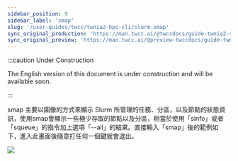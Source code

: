```yaml
---
sidebar_position: 9
sidebar_label: 'smap'
slug: '/user-guides/twcc/twnia2-hpc-cli/slurm-smap'
sync_original_production: 'https://man.twcc.ai/@twccdocs/guide-twnia2-smap-zh' 
sync_original_preview: 'https://man.twcc.ai/@preview-twccdocs/guide-twnia2-smap-zh'
---
```


:::caution Under Construction

The English version of this document is under construction and will be available soon.

:::
    
smap 主要以圖像的方式來顯示 Slurm 所管理的任務、分區，以及節點的狀態資訊，使用smap會顯示一些極少存取的節點以及分區，相當於使用「sinfo」或者「squeue」的指令加上選項「--all」的結果。直接輸入「smap」後的範例如下，進入此畫面後隨意打任何一個鍵就會退出。

![](https://codimd.s3.shivering-isles.com/demo/uploads/upload_03080660c3e959fba7a4baad7af0771b.png)